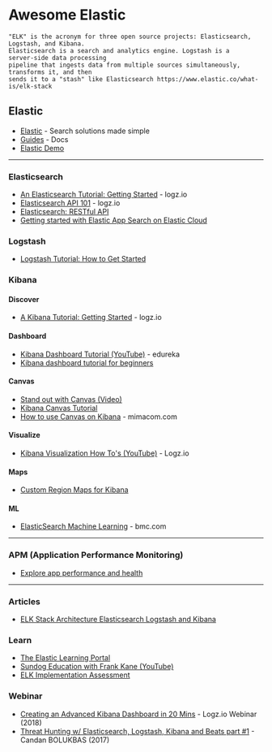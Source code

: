 # Awesome Elastic

```
"ELK" is the acronym for three open source projects: Elasticsearch, Logstash, and Kibana. 
Elasticsearch is a search and analytics engine. Logstash is a server‑side data processing 
pipeline that ingests data from multiple sources simultaneously, transforms it, and then 
sends it to a "stash" like Elasticsearch https://www.elastic.co/what-is/elk-stack
```


## Elastic
* [Elastic](https://www.elastic.co/) - Search solutions made simple
* [Guides](https://www.elastic.co/guide/index.html) - Docs
* [Elastic Demo](https://demo.elastic.co)

-----

### Elasticsearch
* [An Elasticsearch Tutorial: Getting Started](https://logz.io/blog/elasticsearch-tutorial/) - logz.io
* [Elasticsearch API 101](https://logz.io/blog/elasticsearch-api/) - logz.io
* [Elasticsearch: RESTful API](https://www.elastic.co/guide/en/cloud/current/ec-restful-api.html)
* [Getting started with Elastic App Search on Elastic Cloud](https://www.elastic.co/blog/getting-started-with-elastic-app-search-on-elasticsearch-service)


### Logstash
* [Logstash Tutorial: How to Get Started](https://logz.io/blog/logstash-tutorial/)


### Kibana

#### Discover
* [A Kibana Tutorial: Getting Started](https://logz.io/blog/kibana-tutorial/) - logz.io

#### Dashboard
* [Kibana Dashboard Tutorial (YouTube)](https://www.youtube.com/watch?v=gQ1c1uILyKI) - edureka
* [Kibana dashboard tutorial for beginners](https://www.ionos.com/digitalguide/online-marketing/web-analytics/kibana-tutorial/)

#### Canvas
* [Stand out with Canvas (Video)](https://www.youtube.com/watch?v=ZqvF_5-1xjQ)
* [Kibana Canvas Tutorial](https://www.youtube.com/watch?v=uV97aUjs50A)
* [How to use Canvas on Kibana](https://blog.mimacom.com/canvas-on-kibana/) - mimacom.com

#### Visualize
* [Kibana Visualization How To's (YouTube)](https://www.youtube.com/watch?v=0E0P8kvnKqY&list=PLBrlta4ARpCjk4APmfrB6oBAsuLCy1Pkq) - Logz.io

#### Maps
* [Custom Region Maps for Kibana](https://blog.mimacom.com/custom-region-map/)

#### ML
* [ElasticSearch Machine Learning](https://www.bmc.com/blogs/elasticsearch-machine-learning/) - bmc.com

-----

### APM (Application Performance Monitoring)
* [Explore app performance and health](https://www.elastic.co/cloud-trial-onboarding/observability#explore-app-performance-and-health)

-----

### Articles
* [ELK Stack Architecture Elasticsearch Logstash and Kibana](https://sysadminxpert.com/elk-stack-architecture-elasticsearch-logstash-and-kibana/)

### Learn
* [The Elastic Learning Portal](https://learn.elastic.co/)
* [Sundog Education with Frank Kane (YouTube)](https://www.youtube.com/watch?v=WhXOdGhfE6o&list=PLBtyBPTlyC7sPQDrYOEcQC3d1txIwF299)
* [ELK Implementation Assessment](https://logz.io/elk-assessment/)

### Webinar
* [Creating an Advanced Kibana Dashboard in 20 Mins](https://www.youtube.com/watch?v=6bM5SPVIuDs) - Logz.io Webinar (2018)
* [Threat Hunting w/ Elasticsearch, Logstash, Kibana and Beats part #1](https://www.youtube.com/watch?v=qv4boEQ8qDo) - Candan BOLUKBAS (2017)
